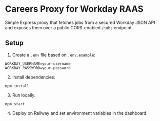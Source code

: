 # Careers Proxy for Workday RAAS

Simple Express proxy that fetches jobs from a secured Workday JSON API and exposes them over a public CORS-enabled `/jobs` endpoint.

## Setup

1. Create a `.env` file based on `.env.example`:
```
WORKDAY_USERNAME=your-username
WORKDAY_PASSWORD=your-password
```

2. Install dependencies:
```
npm install
```

3. Run locally:
```
npm start
```

4. Deploy on Railway and set environment variables in the dashboard.
